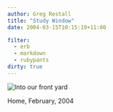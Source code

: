 ```yaml
---
author: Greg Restall
title: "Study Window"
date: 2004-03-15T10:15:19+11:00

filter:
  - erb
  - markdown
  - rubypants
dirty: true
---
```


<img alt="Into our front yard" src="http://consequently.org/news/img/study_window.jpg" class="wide" />
<p class="slug">Home, February, 2004</p>
